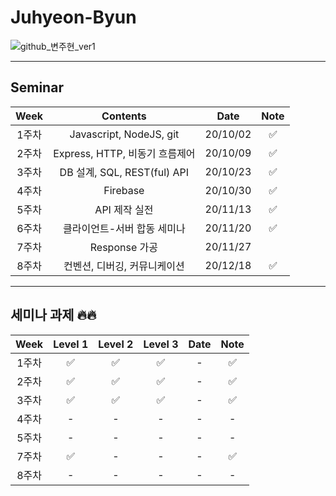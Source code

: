 # Juhyeon-Byun
![github_변주현_ver1](https://user-images.githubusercontent.com/29723695/135609714-3a2fc60d-720c-4f11-91fc-bddf849c8d7e.png)

---

## Seminar

| Week  |            Contents            |   Date   | Note |
| :---: | :----------------------------: | :------: | :--: |
| 1주차 |    Javascript, NodeJS, git     | 20/10/02 |  ✅  |
| 2주차 | Express, HTTP, 비동기 흐름제어 | 20/10/09 |  ✅  |
| 3주차 |  DB 설계, SQL, REST(ful) API   | 20/10/23 |  ✅  |
| 4주차 |            Firebase            | 20/10/30 |  ✅  |
| 5주차 |         API 제작 실전          | 20/11/13 |  ✅  |
| 6주차 |  클라이언트-서버 합동 세미나   | 20/11/20 |  ✅  |
| 7주차 |         Response 가공          | 20/11/27 |      |
| 8주차 |  컨벤션, 디버깅, 커뮤니케이션  | 20/12/18 |  ✅  |

--------

## 세미나 과제 🔥🔥

| Week  | Level 1 | Level 2 | Level 3 | Date | Note |
| :---: | :-----: | :-----: | :-----: | :--: | :--: |
| 1주차 |    ✅    |    ✅    |    ✅    |  -   |  ✅   |
| 2주차 |    ✅    |    ✅    |    ✅    |  -   |  ✅   |
| 3주차 |    ✅    |    ✅    |    ✅    |  -   |  ✅   |
| 4주차 |    -    |    -    |    -    |  -   |  -   |
| 5주차 |    -    |    -    |    -    |  -   |  -   |
| 7주차 |    ✅    |    -    |    -    |  -   |  ✅   |
| 8주차 |    -    |    -    |    -    |  -   |  -   |
